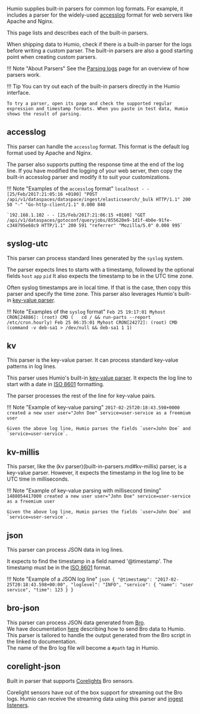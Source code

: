 Humio supplies built-in parsers for common log formats. For example, it includes a parser for the widely-used [accesslog](https://httpd.apache.org/docs/2.4/logs.html#accesslog) format for web servers like Apache and Nginx.

This page lists and describes each of the built-in parsers.

When shipping data to Humio, check if there is a built-in parser for the logs before writing a custom parser.
The built-in parsers are also a good starting point when creating custom parsers.

!!! Note "About Parsers"
    See the [Parsing logs](parsing.md) page for an overview of how parsers work.


!!! Tip
    You can try out each of the built-in parsers directly in the Humio interface.

    To try a parser, open its page and check the supported regular expression and timestamp formats. When you paste in test data, Humio shows the result of parsing.


## accesslog
This parser can handle the `accesslog` format. This format is the default log format used by Apache and Nginx.

The parser also supports putting the response time at the end of the log line.
If you have modified the logging of your web server, then copy the built-in accesslog parser and modify it to suit your customizations.

!!! Note "Examples of the `accesslog` format"
    `localhost - - [25/Feb/2017:21:05:16 +0100] "POST /api/v1/dataspaces/dataspace/ingest/elasticsearch/_bulk HTTP/1.1" 200 50 "-" "Go-http-client/1.1" 0.000 848`

    `192.168.1.102 - - [25/Feb/2017:21:06:15 +0100] "GET /api/v1/dataspaces/gotoconf/queryjobs/855620e9-1d1f-4b0e-91fe-c348795e68c9 HTTP/1.1" 200 591 "referrer" "Mozilla/5.0" 0.008 995`

## syslog-utc
This parser can process standard lines generated by the `syslog` system.

The parser expects lines to starts with a timestamp, followed by the optional fields `host` `app` `pid`
It also expects the timestamp to be in the UTC time zone.

Often syslog timestamps are in local time. If that is the case, then copy this parser and specify the time zone.
This parser also leverages Humio's built-in [key-value parser](parsing.md#Key-value-parsing).

!!! Note "Examples of the `syslog` format"
    ```
    Feb 25 19:17:01 Myhost CRON[24886]: (root) CMD (   cd / && run-parts --report /etc/cron.hourly)
    Feb 25 06:35:01 Myhost CRON[24272]: (root) CMD (command -v deb-sa1 > /dev/null && deb-sa1 1 1)
    ```


## kv
This parser is the key-value parser. It can process standard key-value patterns in log lines.

This parser uses Humio's built-in [key-value parser](parsing.md#Key-value-parsing).
It expects the log line to start with a date in [ISO 8601](https://en.wikipedia.org/wiki/ISO_8601) formatting.

The parser processes the rest of the line for key-value pairs.

!!! Note "Example of key-value parsing"
    `2017-02-25T20:18:43.598+0000 created a new user user="John Doe" service=user-service as a freemium user`

    Given the above log line, Humio parses the fields `user=John Doe` and `service=user-service`.

## kv-millis
This parser, like the (kv parser)(built-in-parsers.md#kv-millis) parser, is a key-value parser. However, it expects the timestamp in the log line to be UTC time in milliseconds.

!!! Note "Example of key-value parsing with millisecond timing"
    `1488054417000 created a new user user="John Doe" service=user-service as a freemium user`

    Given the above log line, Humio parses the fields `user=John Doe` and `service=user-service`.

## json
This parser can process JSON data in log lines.

It expects to find the timestamp in a field named '@timestamp'.
The timestamp must be in the [ISO 8601](https://en.wikipedia.org/wiki/ISO_8601) format.

!!! Note "Example of a JSON log line"
    ``` json
    {
      "@timestamp": "2017-02-25T20:18:43.598+00:00",
      "loglevel": "INFO",
      "service": {
        "name": "user service",
        "time": 123
      }
    }
    ```
## bro-json
This parser can process JSON data generated from [Bro](https://www.bro.org/).  
We have documentation [here](/integrations/platforms/bro.md) describing how to send Bro data to Humio.
This parser is tailored to handle the output generated from the Bro script in the linked to documentation.    
The name of the Bro log file will become a `#path` tag in Humio.

## corelight-json
Built in parser that supports [Corelights](https://www.corelight.com/) Bro sensors.

Corelight sensors have out of the box support for streaming out the Bro logs. Humio can receive the streaming data using this parser and [ingest listeners](/http-api-on-premises.md#adding-a-ingest-listener-endpoint).
